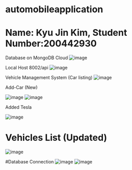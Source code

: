 # automobileapplication
# Name: Kyu Jin Kim, Student Number:200442930

Database on MongoDB Cloud
![image](https://user-images.githubusercontent.com/104597854/173695872-4db6c982-aa32-4364-af69-186c7230b12a.png)

Local Host 8002/api
![image](https://user-images.githubusercontent.com/104597854/173695980-543a2512-227a-4c47-9910-bc03f13a1a8a.png)


Vehicle Management System (Car listing)
![image](https://user-images.githubusercontent.com/104597854/173696260-d4870100-9b75-47d6-b2cf-91ff9fcaf18e.png)


Add-Car (New)

![image](https://user-images.githubusercontent.com/104597854/173714061-8e7fae41-256d-4502-8dfb-3c8d55fd1422.png)
![image](https://user-images.githubusercontent.com/104597854/173714720-12a4600b-40d9-485c-ad44-8bde31f78a6f.png)


Added Tesla

![image](https://user-images.githubusercontent.com/104597854/173714354-80dd357e-a606-4bdd-bfa8-77f6e54077b8.png)




# Vehicles List (Updated)
![image](https://user-images.githubusercontent.com/104597854/173714803-80f755b5-d9ec-4336-80b2-aac0aff6fc59.png)


#Database Connection
![image](https://user-images.githubusercontent.com/104597854/173714998-eb90e8ae-5861-46fc-a5a9-94ab47dded1b.png)
![image](https://user-images.githubusercontent.com/104597854/173715149-d8961454-d9d8-426e-bcc6-6a029d080d75.png)
